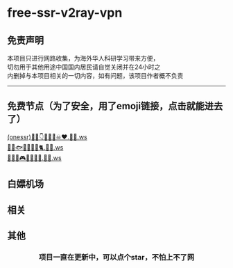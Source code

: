 # free-ssr-v2ray-vpn

## 免责声明
本项目只进行网路收集，为海外华人科研学习带来方便，<br>
切勿用于其他用途中国国内居民请自觉关闭并在24小时之<br>
内删掉与本项目相关的一切内容，如有问题，该项目作者概不负责

***

## 免费节点（为了安全，用了emoji链接，点击就能进去了）
[(onessr)🏈🌙👇🌊🐵🐝☠♥.🍕💩.ws](http://🏈🌙👇🌊🐵🐝☠♥.🍕💩.ws)<br>
[🤠🥖🐟🐔🍇🐶🍇🐈.🍕💩.ws](http://🤠🥖🐟🐔🍇🐶🍇🐈.🍕💩.ws)<br>
[🍋🖕✊🎮🍑💯🐏🥑.🍕💩.ws](http://🍋🖕✊🎮🍑💯🐏🥑.🍕💩.ws)<br>

## 白嫖机场


## 相关

## 其他


<h3 align="center">项目一直在更新中，可以点个star，不怕上不了网</h3>
